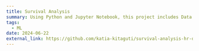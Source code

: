 ```yaml
---
title: Survival Analysis
summary: Using Python and Jupyter Notebook, this project includes Data Treatment, Survival Regression and improvements on the base model.
tags:
  - ML
date: 2024-06-22
external_link: https://github.com/katia-kitaguti/survival-analysis-hr-data
---
```

